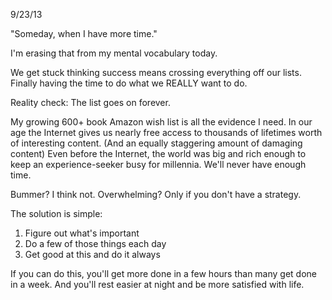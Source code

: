 9/23/13

"Someday, when I have more time."

I'm erasing that from my mental vocabulary today.

We get stuck thinking success means crossing everything off our lists. Finally having the time to do what we REALLY want to do.

Reality check: The list goes on forever.

My growing 600+ book Amazon wish list is all the evidence I need. In our age the Internet gives us nearly free access to thousands of lifetimes worth of interesting content. (And an equally staggering amount of damaging content) Even before the Internet, the world was big and rich enough to keep an experience-seeker busy for millennia. We'll never have enough time.

Bummer? I think not. Overwhelming? Only if you don't have a strategy.

The solution is simple:

1. Figure out what's important
2. Do a few of those things each day
3. Get good at this and do it always

If you can do this, you'll get more done in a few hours than many get done in a week. And you'll rest easier at night and be more satisfied with life.